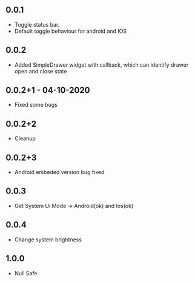 ## 0.0.1

- Toggle status bar.
- Default toggle behaviour for android and IOS

## 0.0.2

- Added SimpleDrawer widget with callback, which can identify drawer open and close state

## 0.0.2+1 - 04-10-2020

- Fixed some bugs

## 0.0.2+2

- Cleanup

## 0.0.2+3

- Android embeded version bug fixed

## 0.0.3

- Get System Ui Mode -> Android(ok) and Ios(ok)

## 0.0.4

- Change system brightness

## 1.0.0

- Null Safe
